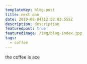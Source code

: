 ```yaml
---
templateKey: blog-post
title: next one
date: 2019-08-04T12:52:03.555Z
description: description
featuredpost: true
featuredimage: /img/blog-index.jpg
tags:
  - coffee
---
```

the coffee is ace
